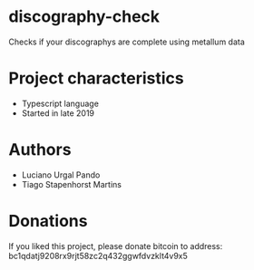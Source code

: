 # discography-check
 Checks if your discographys are complete using metallum data

# Project characteristics
- Typescript language<br>
- Started in late 2019<br>

# Authors
- Luciano Urgal Pando<br>
- Tiago Stapenhorst Martins<br>

# Donations
If you liked this project, please donate bitcoin to address:<br>
bc1qdatj9208rx9rjt58zc2q432ggwfdvzklt4v9x5
